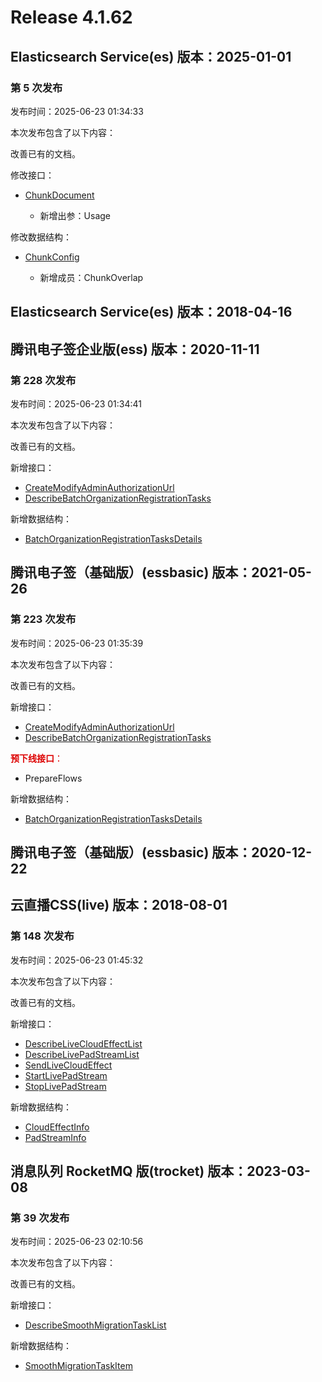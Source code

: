 # Release 4.1.62

## Elasticsearch Service(es) 版本：2025-01-01

### 第 5 次发布

发布时间：2025-06-23 01:34:33

本次发布包含了以下内容：

改善已有的文档。

修改接口：

* [ChunkDocument](https://cloud.tencent.com/document/api/845/117809)

	* 新增出参：Usage


修改数据结构：

* [ChunkConfig](https://cloud.tencent.com/document/api/845/117811#ChunkConfig)

	* 新增成员：ChunkOverlap




## Elasticsearch Service(es) 版本：2018-04-16



## 腾讯电子签企业版(ess) 版本：2020-11-11

### 第 228 次发布

发布时间：2025-06-23 01:34:41

本次发布包含了以下内容：

改善已有的文档。

新增接口：

* [CreateModifyAdminAuthorizationUrl](https://cloud.tencent.com/document/api/1323/119988)
* [DescribeBatchOrganizationRegistrationTasks](https://cloud.tencent.com/document/api/1323/119987)

新增数据结构：

* [BatchOrganizationRegistrationTasksDetails](https://cloud.tencent.com/document/api/1323/70369#BatchOrganizationRegistrationTasksDetails)



## 腾讯电子签（基础版）(essbasic) 版本：2021-05-26

### 第 223 次发布

发布时间：2025-06-23 01:35:39

本次发布包含了以下内容：

改善已有的文档。

新增接口：

* [CreateModifyAdminAuthorizationUrl](https://cloud.tencent.com/document/api/1420/119990)
* [DescribeBatchOrganizationRegistrationTasks](https://cloud.tencent.com/document/api/1420/119989)

<font color="#dd0000">**预下线接口**：</font>

* PrepareFlows

新增数据结构：

* [BatchOrganizationRegistrationTasksDetails](https://cloud.tencent.com/document/api/1420/61525#BatchOrganizationRegistrationTasksDetails)



## 腾讯电子签（基础版）(essbasic) 版本：2020-12-22



## 云直播CSS(live) 版本：2018-08-01

### 第 148 次发布

发布时间：2025-06-23 01:45:32

本次发布包含了以下内容：

改善已有的文档。

新增接口：

* [DescribeLiveCloudEffectList](https://cloud.tencent.com/document/api/267/119996)
* [DescribeLivePadStreamList](https://cloud.tencent.com/document/api/267/119993)
* [SendLiveCloudEffect](https://cloud.tencent.com/document/api/267/119995)
* [StartLivePadStream](https://cloud.tencent.com/document/api/267/119992)
* [StopLivePadStream](https://cloud.tencent.com/document/api/267/119991)

新增数据结构：

* [CloudEffectInfo](https://cloud.tencent.com/document/api/267/20474#CloudEffectInfo)
* [PadStreamInfo](https://cloud.tencent.com/document/api/267/20474#PadStreamInfo)



## 消息队列 RocketMQ 版(trocket) 版本：2023-03-08

### 第 39 次发布

发布时间：2025-06-23 02:10:56

本次发布包含了以下内容：

改善已有的文档。

新增接口：

* [DescribeSmoothMigrationTaskList](https://cloud.tencent.com/document/api/1493/119997)

新增数据结构：

* [SmoothMigrationTaskItem](https://cloud.tencent.com/document/api/1493/96031#SmoothMigrationTaskItem)



